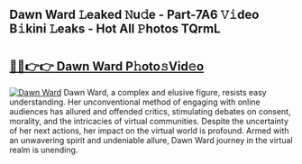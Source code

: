 ## Dawn Ward 𝙻eaked 𝙽u𝚍e - Part-7A6 𝚅𝚒deo B𝚒kini 𝙻eaks - Hot All 𝙿hotos TQrmL

# <h2><a href="http://ld3c6q.urlbe.top/?page=Dawn+Ward">🔗🔗👉👉 Dawn Ward P𝚑oto𝚜Vid𝚎o</a></h2>

[![Dawn Ward](https://i.imgur.com/eBuTRDB.gif)](http://ld3c6q.urlbe.top/?page=Dawn+Ward)
Dawn Ward, a complex and elusive figure, resists easy understanding. Her unconventional method of engaging with online audiences has allured and offended critics, stimulating debates on consent, morality, and the intricacies of virtual communities. Despite the uncertainty of her next actions, her impact on the virtual world is profound. Armed with an unwavering spirit and undeniable allure, Dawn Ward journey in the virtual realm is unending.
